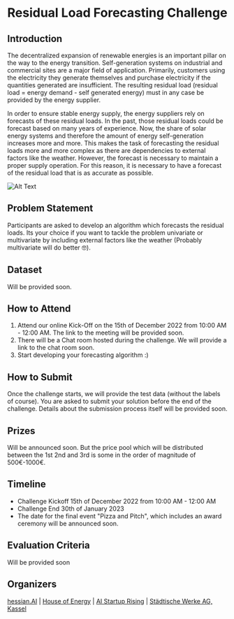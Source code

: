 # Residual Load Forecasting Challenge


## Introduction

The decentralized expansion of renewable energies is an important pillar on the way to the energy transition. Self-generation systems on industrial and commercial sites are a major field of application. Primarily, customers using the electricity they generate themselves and purchase electricity if the quantities generated are insufficient. The resulting residual load (residual load = energy demand - self generated energy) must in any case be provided by the energy supplier.

In order to ensure stable energy supply, the energy suppliers rely on forecasts of these residual loads. In the past, those residual loads could be forecast based on many years of experience. Now, the share of solar energy systems and therefore the amount of energy self-generation increases more and more. This makes the task of forecasting the residual loads more and more complex as there are dependencies to external factors like the weather. However, the forecast is necessary to maintain a proper supply operation. For this reason, it is necessary to have a forecast of the residual load that is as accurate as possible. 

![Alt Text](imgs/solar.gif)

## Problem Statement

Participants are asked to develop an algorithm which forecasts the residual loads. Its your choice if you want to tackle the problem univariate or multivariate by including external factors like the weather (Probably multivariate will do better 🤓).

## Dataset

Will be provided soon.

## How to Attend

1. Attend our online Kick-Off on the 15th of December 2022 from 10:00 AM - 12:00 AM. The link to the meeting will be provided soon.
2. There will be a Chat room hosted during the challenge. We will provide a link to the chat room soon.
3. Start developing your forecasting algorithm :)


## How to Submit

Once the challenge starts, we will provide the test data (without the labels of course). You are asked to submit your solution before the end of the challenge. Details about the submission process itself will be provided soon.

## Prizes

Will be announced soon. But the price pool which will be distributed between the 1st 2nd and 3rd is some in the order of magnitude of 500€-1000€.

## Timeline

- Challenge Kickoff 15th of December 2022 from 10:00 AM - 12:00 AM
- Challenge End 30th of January 2023
- The date for the final event "Pizza and Pitch", which includes an award ceremony will be announced soon. 


## Evaluation Criteria

Will be provided soon

## Organizers

[hessian.AI](https://hessian.ai/) | 
[House of Energy](https://www.house-of-energy.org/) | 
[AI Startup Rising](https://hessian.ai/entrepreneurship/) | 
[Städtische Werke AG, Kassel](https://www.sw-kassel.de/privatkunden/startseite/)
